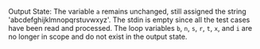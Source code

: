 Output State: The variable `a` remains unchanged, still assigned the string 'abcdefghijklmnopqrstuvwxyz'. The stdin is empty since all the test cases have been read and processed. The loop variables `b`, `n`, `s`, `r`, `t`, `x`, and `i` are no longer in scope and do not exist in the output state.